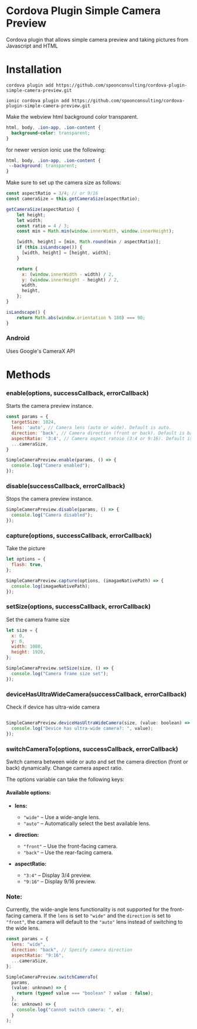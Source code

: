Cordova Plugin Simple Camera Preview
====================

Cordova plugin that allows simple camera preview and taking pictures from Javascript and HTML


# Installation

```
cordova plugin add https://github.com/spoonconsulting/cordova-plugin-simple-camera-preview.git

ionic cordova plugin add https://github.com/spoonconsulting/cordova-plugin-simple-camera-preview.git

```

Make the webview html background color transparent.
```css
html, body, .ion-app, .ion-content {
  background-color: transparent;
}
```

for newer version ionic use the following:
```css
html, body, .ion-app, .ion-content {
 --background: transparent;
}

```

Make sure to set up the camera size as follows:

```javascript
const aspectRatio = 3/4; // or 9/16
const cameraSize = this.getCameraSize(aspectRatio);

getCameraSize(aspectRatio) {
    let height;
    let width;
    const ratio = 4 / 3;
    const min = Math.min(window.innerWidth, window.innerHeight);

    [width, height] = [min, Math.round(min / aspectRatio)];
    if (this.isLandscape()) {
      [width, height] = [height, width];
    }

    return {
      x: (window.innerWidth - width) / 2,
      y: (window.innerHeight - height) / 2,
      width,
      height,
    };    
}

isLandscape() {
    return Math.abs(window.orientation % 180) === 90;
}

```


### Android
Uses Google's CameraX API


# Methods

### enable(options, successCallback, errorCallback)

Starts the camera preview instance.
<br>

```javascript
const params = {
  targetSize: 1024,
  lens: 'auto', // Camera lens (auto or wide). Default is auto.
  direction: 'back', // Camera direction (front or back). Default is back.
  aspectRatio: '3:4', // Camera aspect ratoio (3:4 or 9:16). Default is 3:4.
  ...cameraSize,
}

SimpleCameraPreview.enable(params, () => {
  console.log("Camera enabled");
});
```

### disable(successCallback, errorCallback)

<info>Stops the camera preview instance.</info><br/>

```javascript
SimpleCameraPreview.disable(params, () => {
  console.log("Camera disabled");
});
```

### capture(options, successCallback, errorCallback)

<info>Take the picture</info><br>

```javascript
let options = {
  flash: true,
};

SimpleCameraPreview.capture(options, (imagaeNativePath) => {
  console.log(imagaeNativePath);
});
```

### setSize(options, successCallback, errorCallback)

Set the camera frame size
<br>

```javascript
let size = {
  x: 0,
  y: 0,
  width: 1080,
  height: 1920,
};

SimpleCameraPreview.setSize(size, () => {
  console.log("Camera frame size set");
});
```

### deviceHasUltraWideCamera(successCallback, errorCallback)

Check if device has ultra-wide camera
<br>

```javascript

SimpleCameraPreview.deviceHasUltraWideCamera(size, (value: boolean) => {
  console.log("Device has ultra-wide camera?: ", value);
});
```

### switchCameraTo(options, successCallback, errorCallback)

Switch camera between wide or auto and set the camera direction (front or back) dynamically. Change camera aspect ratio.

The options variable can take the following keys:
#### Available options:

- **lens:**
  - `"wide"` – Use a wide-angle lens.
  - `"auto"` – Automatically select the best available lens.

- **direction:**
  - `"front"` – Use the front-facing camera.
  - `"back"` – Use the rear-facing camera.

- **aspectRatio:**
  - `"3:4"` – Display 3/4 preview.
  - `"9:16"` – Display 9/16 preview.

### Note:
Currently, the wide-angle lens functionality is not supported for the front-facing camera. If the `lens` is set to `"wide"` and the `direction` is set to `"front"`, the camera will default to the `"auto"` lens instead of switching to the wide lens.

```javascript
const params = {
  lens: "wide",
  direction: "back", // Specify camera direction
  aspectRatio: "9:16", 
  ...cameraSize,
};

SimpleCameraPreview.switchCameraTo(
  params, 
  (value: unknown) => {
    return (typeof value === "boolean" ? value : false);
  },
  (e: unknown) => {
    console.log("cannot switch camera: ", e);
  }
);
```
